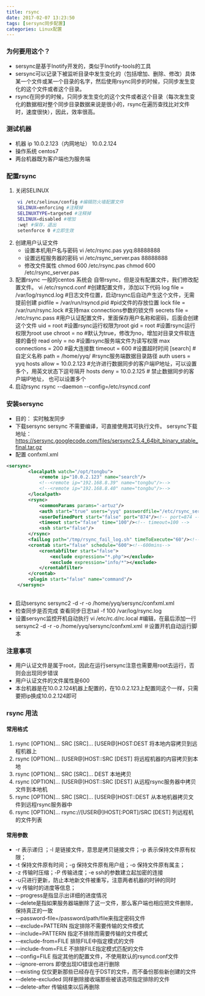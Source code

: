 ```yaml
---
title: rsync
date: 2017-02-07 13:23:50
tags: [sersync同步配置]
categories: Linux配置
---
```

### 为何要用这个？
* sersync是基于Inotify开发的，类似于Inotify-tools的工具
* sersync可以记录下被监听目录中发生变化的（包括增加、删除、修改）具体某一个文件或某一个目录的名字，然后使用rsync同步的时候，只同步发生变化的这个文件或者这个目录。
* rsync在同步的时候，只同步发生变化的这个文件或者这个目录（每次发生变化的数据相对整个同步目录数据来说是很小的，rsync在遍历查找比对文件时，速度很快），因此，效率很高。

### 测试机器
* 机器 ip
10.0.2.123（内网地址）
10.0.2.124
* 操作系统
   centos7
* 两台机器既为客户端也为服务端
<!-- more -->

### 配置rsync
1. 关闭SELINUX
```bash
    vi /etc/selinux/config #编辑防火墙配置文件
    SELINUX=enforcing #注释掉
    SELINUXTYPE=targeted #注释掉
    SELINUX=disabled #增加
    :wq! #保存，退出
    setenforce 0 #立即生效
```
2. 创建用户认证文件
    * 设置本机用户名与密码
        vi /etc/rsync.pas yyq:88888888
    * 设置远程服务器的密码
        vi /etc/rsync_server.pas 88888888
    * 修改文件属性
        chmod 600 /etc/rsync.pas
        chmod 600 /etc/rsync_server.pas
3. 配置rsync
一般的centos 系统会 自带rsync，但是没有配置文件，我们修改配置文件。
vi /etc/rsyncd.conf #创建配置文件，添加以下代码
log file = /var/log/rsyncd.log #日志文件位置，启动rsync后自动产生这个文件，无需提前创建
pidfile = /var/run/rsyncd.pid  #pid文件的存放位置
lock file = /var/run/rsync.lock  #支持max connections参数的锁文件
secrets file = /etc/rsync.pass  #用户认证配置文件，里面保存用户名称和密码，后面会创建这个文件
uid = root #设置rsync运行权限为root
gid = root #设置rsync运行权限为root
use chroot = no #默认为true，修改为no，增加对目录文件软连接的备份
read only = no  #设置rsync服务端文件为读写权限
max connections = 200 #最大连接数
timeout = 600  #设置超时时间
[search] #自定义名称
path = /home/yyq/ #rsync服务端数据目录路径
auth users = yyq
hosts allow = 10.0.2.123 #允许进行数据同步的客户端IP地址，可以设置多个，用英文状态下逗号隔开
hosts deny = 10.0.2.125 # 禁止数据同步的客户端IP地址， 也可以设置多个
4. 启动rsync
     rsync --daemon --config=/etc/rsyncd.conf

### 安装sersync
* 目的： 实时触发同步
* 下载sersync
    sersync 不需要编译，可直接使用其可执行文件。
    sersync下载地址：https://sersync.googlecode.com/files/sersync2.5.4_64bit_binary_stable_final.tar.gz
* 配置 confxml.xml
``` xml
<sersync>
        <localpath watch="/opt/tongbu">
            <remote ip="10.0.2.123" name="search"/>
            <!--<remote ip="192.168.8.39" name="tongbu"/>-->
            <!--<remote ip="192.168.8.40" name="tongbu"/>-->
        </localpath>
        <rsync>
            <commonParams params="-artuz"/>
            <auth start="true" users="yyq" passwordfile="/etc/rsync_server.pas"/>
            <userDefinedPort start="false" port="874"/><!-- port=874 -->
            <timeout start="false" time="100"/><!-- timeout=100 -->
            <ssh start="false"/>
        </rsync>
        <failLog path="/tmp/rsync_fail_log.sh" timeToExecute="60"/><!--default every 60mins execute once-->
        <crontab start="false" schedule="600"><!--600mins-->
            <crontabfilter start="false">
                <exclude expression="*.php"></exclude>
                <exclude expression="info/*"></exclude>
            </crontabfilter>
        </crontab>
        <plugin start="false" name="command"/>
    </sersync>
    
 ```
* 启动sersync
     sersync2 -d -r -o /home/yyq/sersync/confxml.xml
* 检查同步是否完成
    查看同步日志tail -f 100 /var/log/rsync.log
* 设置sersync监控开机自动执行
    vi /etc/rc.d/rc.local  #编辑，在最后添加一行
    sersync2 -d -r -o /home/yyq/sersync/confxml.xml ＃设置开机自动运行脚本

### 注意事项
* 用户认证文件是属于root，因此在运行sersync注意也需要用root去运行，否则会出现同步错误
* 用户认证文件的文件属性是600
* 本台机器是在10.0.2.124机器上配置的，在10.0.2.123上配置同这个一样，只需要把ip换成10.0.2.124即可

### rsync 用法
#### 常用格式
1.  rsync [OPTION]... SRC [SRC]... [USER@]HOST:DEST 
    将本地内容拷贝到远程机器上
2.  rsync [OPTION]... [USER@]HOST::SRC [DEST]
    将远程机器的内容拷贝到本地
3.  rsync [OPTION]... SRC [SRC]... DEST
    本地拷贝
4.  rsync [OPTION]... [USER@]HOST::SRC [DEST] 
    从远程rsync服务器中拷贝文件到本地机
5.  rsync [OPTION]... SRC [SRC]... [USER@]HOST::DEST
    从本地机器拷贝文件到远程rsync服务器中
6. rsync [OPTION]... rsync://[USER@]HOST[:PORT]/SRC [DEST]
    列远程机的文件列表

#### 常用参数
* -r 表示递归 ；-l 是链接文件，意思是拷贝链接文件；-p 表示保持文件原有权限；
* -t 保持文件原有时间；-g 保持文件原有用户组；-o 保持文件原有属主；
* -z 传输时压缩；-P 传输进度；-e ssh的参数建立起加密的连接
* -u只进行更新，防止本地新文件被重写，注意两者机器的时钟的同时
* -v 传输时的进度等信息；
* --progress是指显示出详细的进度情况
* --delete是指如果服务器端删除了这一文件，那么客户端也相应把文件删除，保持真正的一致
* --password-file=/password/path/file来指定密码文件
* --exclude=PATTERN 指定排除不需要传输的文件模式
* --include=PATTERN 指定不排除而需要传输的文件模式
* --exclude-from=FILE 排除FILE中指定模式的文件
* --include-from=FILE 不排除FILE指定模式匹配的文件 
* --config=FILE 指定其他的配置文件，不使用默认的rsyncd.conf文件
* --ignore-errors 即使出现IO错误也进行删除 
* --existing 仅仅更新那些已经存在于DST的文件，而不备份那些新创建的文件
* --delete-excluded 同样删除接收端那些被该选项指定排除的文件
* --delete-after 传输结束以后再删除

    
 


    







